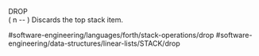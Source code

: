 DROP	
( n -- )
Discards the top stack item.

#software-engineering/languages/forth/stack-operations/drop #software-engineering/data-structures/linear-lists/STACK/drop


